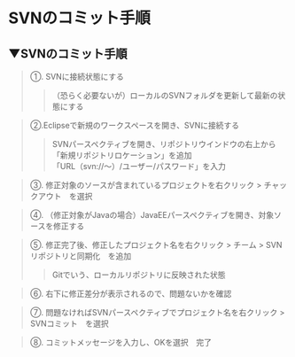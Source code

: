 # SVNのコミット手順

## ▼SVNのコミット手順
>①. SVNに接続状態にする<br>
>>（恐らく必要ないが）ローカルのSVNフォルダを更新して最新の状態にする<br>

>②.Eclipseで新規のワークスペースを開き、SVNに接続する <br>
>>SVNパースペクティブを開き、リポジトリウインドウの右上から「新規リポジトリロケーション」を追加<br>
>>「URL（svn://〜）/ユーザー/パスワード」を入力<br>

>③. 修正対象のソースが含まれているプロジェクトを右クリック > チャックアウト　を選択<br>

>④. （修正対象がJavaの場合）JavaEEパースペクティブを開き、対象ソースを修正する<br>

>⑤. 修正完了後、修正したプロジェクト名を右クリック > チーム > SVNリポジトリと同期化　を追加<br>
>>Gitでいう、ローカルリポジトリに反映された状態<br>

>⑥. 右下に修正差分が表示されるので、問題ないかを確認<br>

>⑦. 問題なければSVNパースペクティブでプロジェクト名を右クリック > SVNコミット　を選択<br>

>⑧. コミットメッセージを入力し、OKを選択　完了<br>
<br>
